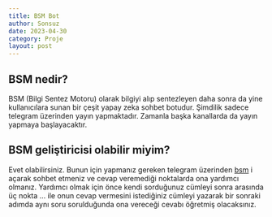 ```yaml
---
title: BSM Bot
author: Sonsuz
date: 2023-04-30
category: Proje
layout: post
---
```


## BSM nedir?

BSM (Bilgi Sentez Motoru) olarak bilgiyi alıp sentezleyen daha sonra da yine kullanıcılara sunan bir çeşit yapay zeka sohbet botudur. Şimdilik sadece telegram üzerinden yayın yapmaktadır. Zamanla başka kanallarda da yayın yapmaya başlayacaktır.

## BSM geliştiricisi olabilir miyim?

Evet olabilirsiniz. Bunun için yapmanız gereken telegram üzerinden [bsm](https://t.me/bilsembot) i açarak sohbet etmeniz ve cevap veremediği noktalarda ona yardımcı olmanız. Yardımcı olmak için önce kendi sorduğunuz cümleyi sonra arasında üç nokta ... ile onun cevap vermesini istediğiniz cümleyi yazarak bir sonraki adımda aynı soru sorulduğunda ona vereceği cevabı öğretmiş olacaksınız.
